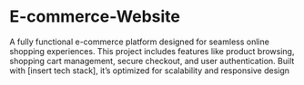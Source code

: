 # E-commerce-Website
A fully functional e-commerce platform designed for seamless online shopping experiences. This project includes features like product browsing, shopping cart management, secure checkout, and user authentication. Built with [insert tech stack], it’s optimized for scalability and responsive design
